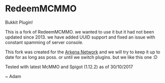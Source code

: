 # RedeemMCMMO
Bukkit Plugin!

This is a fork of RedeemMCMMO. we wanted to use it but it had not been updated since 2013. we have added UUID support and fixed an issue with constant spamming of server console.

This fork was created for the [Arkena Network](https://arkena.cf) and we will try to keep it up to date for as long ass poss. or until we switch plugins. but we like this one :D

Tested with latest McMMO and Spigot (1.12.2) as of 30/10/2017

~ Adam
